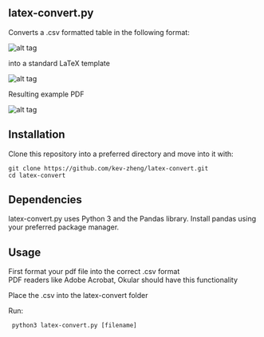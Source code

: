 ## latex-convert.py

Converts a .csv formatted table in the following format: 
  
![alt tag](https://github.com/kev-zheng/latex-convert/blob/master/pictures/homework_table_EECS203.png?raw=true)
  
into a standard LaTeX template  
  
![alt tag](https://github.com/kev-zheng/latex-convert/blob/master/pictures/tex_example_EECS203.png)

Resulting example PDF  
  
![alt tag](https://github.com/kev-zheng/latex-convert/blob/master/pictures/pdf_example_EECS203.png)

## Installation
Clone this repository into a preferred directory and move into it with:
```
git clone https://github.com/kev-zheng/latex-convert.git
cd latex-convert
```

## Dependencies
latex-convert.py uses Python 3 and the Pandas library.
Install pandas using your preferred package manager.

## Usage
First format your pdf file into the correct .csv format  
PDF readers like Adobe Acrobat, Okular should have this functionality

Place the .csv into the latex-convert folder

Run:
```
 python3 latex-convert.py [filename]
```
